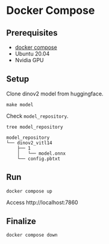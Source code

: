 # Docker Compose

## Prerequisites

- [docker compose](https://docs.docker.com/compose/install/)
- Ubuntu 20.04
- Nvidia GPU

## Setup

Clone dinov2 model from huggingface.

```
make model
```

Check `model_repository`.

```
tree model_repository
```

```
model_repository
└── dinov2_vitl14
    ├── 1
    │   └── model.onnx
    └── config.pbtxt
```

## Run

```
docker compose up
```

Access http://localhost:7860


## Finalize

```
docker compose down
```
